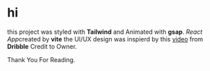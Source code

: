 # hi
this project was styled with **Tailwind** and Animated with **gsap**.
*React App*created by **vite**
the UI/UX design was inspierd by this [video](src/assets/uiux.mp4) from **Dribble** Credit to Owner.

Thank You For Reading.
